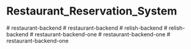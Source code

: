 # Restaurant_Reservation_System
#   r e s t a u r a n t - b a c k e n d  
 #   r e s t a u r a n t - b a c k e n d  
 #   r e l i s h - b a c k e n d  
 #   r e l i s h - b a c k e n d  
 #   r e s t a u r a n t - b a c k e n d - o n e  
 #   r e s t a u r a n t - b a c k e n d - o n e  
 #   r e s t a u r a n t - b a c k e n d - o n e  
 
